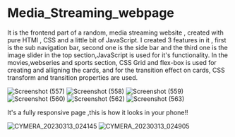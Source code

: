 
# Media_Streaming_webpage
It is the frontend part of a random, media streaming website , created with pure HTMl , CSS and a little bit of JavaScript.
I created 3 features in it , first is the sub navigation bar, second one is the side bar and the third one is the image slider in the top section,JavaScript is used for it's functionality.
In the movies,webseries and sports section, CSS Grid and flex-box is used for creating and alligning the cards, and for the transition effect on cards, CSS transform and transition properties are used.

![Screenshot (557)](https://user-images.githubusercontent.com/114985411/224760850-60de21bf-82c4-44ff-9c27-26d2db1f6c51.png)
![Screenshot (558)](https://user-images.githubusercontent.com/114985411/224761021-3da0fab8-8521-4aa2-b4ea-1f71cf19d2f3.png)
![Screenshot (559)](https://user-images.githubusercontent.com/114985411/224761134-89774caa-60fe-4906-9836-26463b4d17a6.png)
![Screenshot (560)](https://user-images.githubusercontent.com/114985411/224761331-fa48f393-ffdd-4612-b5a5-d7beeb424134.png)
![Screenshot (562)](https://user-images.githubusercontent.com/114985411/224763565-1ca825a5-fc80-4795-9093-29d6f75564dc.png)
![Screenshot (563)](https://user-images.githubusercontent.com/114985411/224764798-ef8f0df9-167a-430e-aacd-3f1bca23265f.png)

It's a fully responsive page ,this is how it looks in your phone!!

![CYMERA_20230313_024145](https://user-images.githubusercontent.com/114985411/224768722-184d02fe-ae3c-4174-b17e-615054cf3282.jpg)
![CYMERA_20230313_024905](https://user-images.githubusercontent.com/114985411/224768802-e2e0be4e-f76e-4811-92e7-0cec9213f8a2.jpg)
